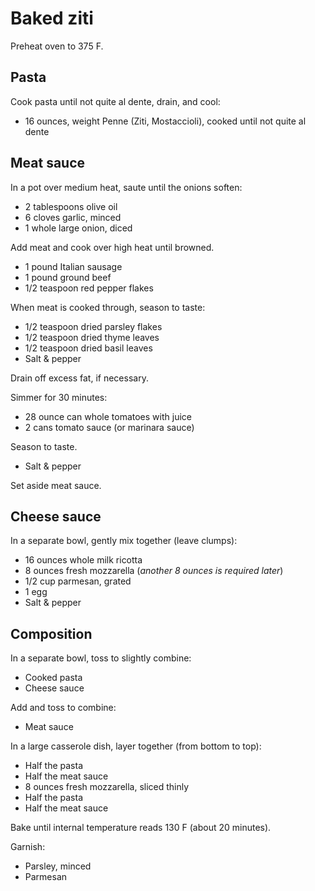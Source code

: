 Baked ziti
==========

Preheat oven to 375 F.

Pasta
-----

Cook pasta until not quite al dente, drain, and cool:

- 16 ounces, weight Penne (Ziti, Mostaccioli), cooked until not quite al dente

Meat sauce
----------

In a pot over medium heat, saute until the onions soften:

- 2 tablespoons olive oil
- 6 cloves garlic, minced
- 1 whole large onion, diced

Add meat and cook over high heat until browned.

- 1 pound Italian sausage
- 1 pound ground beef
- 1/2 teaspoon red pepper flakes

When meat is cooked through, season to taste:

- 1/2 teaspoon dried parsley flakes
- 1/2 teaspoon dried thyme leaves
- 1/2 teaspoon dried basil leaves
- Salt & pepper

Drain off excess fat, if necessary.

Simmer for 30 minutes:

- 28 ounce can whole tomatoes with juice
- 2 cans tomato sauce (or marinara sauce)

Season to taste.

- Salt & pepper

Set aside meat sauce.

Cheese sauce
------------

In a separate bowl, gently mix together (leave clumps):

- 16 ounces whole milk ricotta
- 8 ounces fresh mozzarella (*another 8 ounces is required later*)
- 1/2 cup parmesan, grated
- 1 egg
- Salt & pepper

Composition
-----------

In a separate bowl, toss to slightly combine:

- Cooked pasta
- Cheese sauce

Add and toss to combine:

- Meat sauce

In a large casserole dish, layer together (from bottom to top):

- Half the pasta
- Half the meat sauce
- 8 ounces fresh mozzarella, sliced thinly
- Half the pasta
- Half the meat sauce

Bake until internal temperature reads 130 F (about 20 minutes).

Garnish:

- Parsley, minced
- Parmesan
